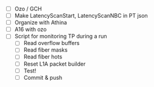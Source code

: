 - [ ] Ozo / GCH
- [ ] Make LatencyScanStart, LatencyScanNBC in PT json
- [ ] Organize with Athina
- [ ] A16 with ozo
- [ ] Script for monitoring TP during a run
  - [ ] Read overflow buffers
  - [ ] Read fiber masks
  - [ ] Read fiber hots
  - [ ] Reset L1A packet builder
  - [ ] Test!
  - [ ] Commit & push
